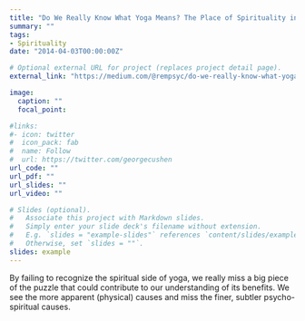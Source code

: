 ```yaml
---
title: "Do We Really Know What Yoga Means? The Place of Spirituality in Yoga Research"
summary: ""
tags:
- Spirituality
date: "2014-04-03T00:00:00Z"

# Optional external URL for project (replaces project detail page).
external_link: "https://medium.com/@rempsyc/do-we-really-know-what-yoga-means-96fc8e083411"

image:
  caption: ""
  focal_point:

#links:
#- icon: twitter
#  icon_pack: fab
#  name: Follow
#  url: https://twitter.com/georgecushen
url_code: ""
url_pdf: ""
url_slides: ""
url_video: ""

# Slides (optional).
#   Associate this project with Markdown slides.
#   Simply enter your slide deck's filename without extension.
#   E.g. `slides = "example-slides"` references `content/slides/example-slides.md`.
#   Otherwise, set `slides = ""`.
slides: example
---
```


By failing to recognize the spiritual side of yoga, we really miss a big piece of the puzzle that could contribute to our understanding of its benefits. We see the more apparent (physical) causes and miss the finer, subtler psycho-spiritual causes.
